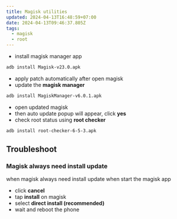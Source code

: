 ```yaml
---
title: Magisk utilities
updated: 2024-04-13T16:48:59+07:00
date: 2024-04-13T09:46:37.805Z
tags:
  - magisk
  - root
---
```


- install magisk manager app

```bash
adb install Magisk-v23.0.apk
```

- apply patch automatically after open magisk
- update the **magisk manager**

```bash
adb install MagiskManager-v6.0.1.apk
```

- open updated magisk
- then auto update popup will appear, click **yes**
- check root status using **root checker**

```bash
adb install root-checker-6-5-3.apk
```

## Troubleshoot

### Magisk always need install update

when magisk always need install update when start the magisk app

- click **cancel**
- tap **install** on magisk
- select **direct install (recommended)**
- wait and reboot the phone